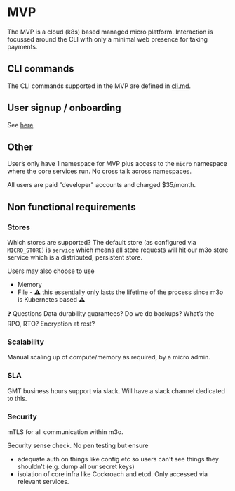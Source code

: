 # MVP 

The MVP is a cloud (k8s) based managed micro platform. Interaction is focussed around the CLI with only a minimal web presence for taking payments.

## CLI commands
The CLI commands supported in the MVP are defined in [cli.md](cli.md).

## User signup / onboarding
See [here](mvp-steps.md)

## Other
User’s only have 1 namespace for MVP plus access to the `micro` namespace where the core services run. No cross talk across namespaces. 

All users are paid "developer" accounts and charged $35/month.

## Non functional requirements
### Stores
Which stores are supported?
The default store (as configured via `MICRO_STORE`) is `service` which means all store requests will hit our m3o store service which is a distributed, persistent store. 

Users may also choose to use 
- Memory
- File - :warning: this essentially only lasts the lifetime of the process since m3o is Kubernetes based :warning:

:question: Questions
Data durability guarantees? Do we do backups? 
What’s the RPO, RTO?
Encryption at rest?

### Scalability
Manual scaling up of compute/memory as required, by a micro admin.

### SLA 
GMT business hours support via slack. Will have a slack channel dedicated to this. 

### Security
mTLS for all communication within m3o.

Security sense check. No pen testing but ensure
- adequate auth on things like config etc so users can't see things they shouldn't (e.g. dump all our secret keys)
- isolation of core infra like Cockroach and etcd. Only accessed via relevant services.

